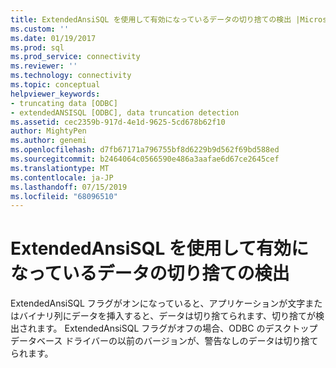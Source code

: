```yaml
---
title: ExtendedAnsiSQL を使用して有効になっているデータの切り捨ての検出 |Microsoft Docs
ms.custom: ''
ms.date: 01/19/2017
ms.prod: sql
ms.prod_service: connectivity
ms.reviewer: ''
ms.technology: connectivity
ms.topic: conceptual
helpviewer_keywords:
- truncating data [ODBC]
- extendedANSISQL [ODBC], data truncation detection
ms.assetid: cec2359b-917d-4e1d-9625-5cd678b62f10
author: MightyPen
ms.author: genemi
ms.openlocfilehash: d7fb67171a796755bf8d6229b9d562f69bd588ed
ms.sourcegitcommit: b2464064c0566590e486a3aafae6d67ce2645cef
ms.translationtype: MT
ms.contentlocale: ja-JP
ms.lasthandoff: 07/15/2019
ms.locfileid: "68096510"
---
```

# <a name="data-truncation-detection-enabled-using-extendedansisql"></a>ExtendedAnsiSQL を使用して有効になっているデータの切り捨ての検出
ExtendedAnsiSQL フラグがオンになっていると、アプリケーションが文字またはバイナリ列にデータを挿入すると、データは切り捨てられます、切り捨てが検出されます。 ExtendedAnsiSQL フラグがオフの場合、ODBC のデスクトップ データベース ドライバーの以前のバージョンが、警告なしのデータは切り捨てられます。

